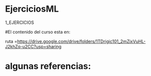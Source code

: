 # EjerciciosML
1_EJERCICIOS

#El contenido del curso esta en: 

ruta =https://drive.google.com/drive/folders/1TDrigic101_2mZixVuHL-J2khZq-u2CC?usp=sharing

# algunas referencias:

